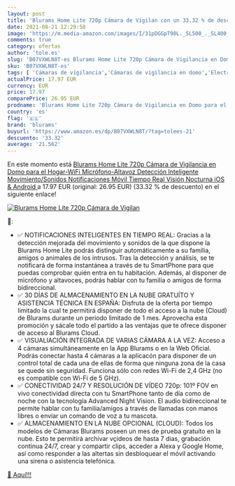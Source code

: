 ```yaml
---
layout: post
title: 'Blurams Home Lite 720p Cámara de Vigilan con un 33.32 % de descuento'
date: 2021-08-21 12:29:50
image: 'https://m.media-amazon.com/images/I/31pDGGpT90L._SL500_._SL400_.jpg'
comments: true
category: ofertas
author: 'tole.es'
slug: 'B07VXWLN8T-es Blurams Home Lite 720p Cámara de Vigilancia en Domo para...'
sku: 'B07VXWLN8T-es'
tags: [ 'Cámaras de vigilancia','Cámaras de vigilancia en domo','Electrónica','Fotografía y videocámaras','android','blurams', ]
actualPrice: 17.97 EUR
currency: EUR
price: 17.97
comparePrice: 26.95 EUR
prodname: 'Blurams Home Lite 720p Cámara de Vigilancia en Domo para el Hogar-WiFi Micrófono-Altavoz Detección Inteligente Movimiento/Sonidos Notificaciones Móvil Tiempo Real Visión Nocturna  iOS & Android '
country: 'es'
flag: '🇪🇸'
brand: 'blurams'
buyurl: 'https://www.amazon.es/dp/B07VXWLN8T/?tag=tolees-21'
descuento: '33.32'
average: '21.562'
---
```


En este momento está [Blurams Home Lite 720p Cámara de Vigilancia en Domo para el Hogar-WiFi Micrófono-Altavoz Detección Inteligente Movimiento/Sonidos Notificaciones Móvil Tiempo Real Visión Nocturna  iOS & Android ](https://www.amazon.es/dp/B07VXWLN8T/?tag=tolees-21) a 17.97 EUR (original: 26.95 EUR) (33.32 %  de descuento) en el siguiente enlace!

[![Blurams Home Lite 720p Cámara de Vigilan](https://m.media-amazon.com/images/I/31pDGGpT90L._SL500_._SL400_.jpg)](https://www.amazon.es/dp/B07VXWLN8T/?tag=tolees-21)

🔎:

- ✅ NOTIFICACIONES INTELIGENTES EN TIEMPO REAL: Gracias a la detección mejorada del movimiento y sonidos de la que dispone la Blurams Home Lite podrás distinguir automáticamente a su familia, amigos o animales de los intrusos. Tras la detección y análisis, se te notificará de forma instantánea a través de tu SmartPhone para que puedas comprobar quién entra en tu habitación. Además, al disponer de micrófono y altavoces, podrás hablar con tu familia o amigos de forma bidireccional.
- ✅ 30 DÍAS DE ALMACENAMIENTO EN LA NUBE GRATUÍTO Y ASISTENCIA TÉCNICA EN ESPAÑA: Disfruta de la oferta por tiempo limitado la cual te permitirá disponer de todo el acceso a la nube (Cloud) de Blurams durante un periodo limitado de 1 mes. Aprovecha esta promoción y sácale todo el partido a las ventajas que te ofrece disponer de acceso al Blurams Cloud.
- ✅ VISUALIACIÓN INTEGRADA DE VARIAS CÁMARA A LA VEZ: Acceso a 4 cámaras simultáneamente en la App Blurams o en la Web Oficial. Podrás conectar hasta 4 cámaras a la aplicacón para disponer de un control total de cada una de ellas de forma que ninguna zona de la casa se quede sin seguridad. Funciona sólo con redes Wi-Fi de 2,4 GHz (no es compatible con Wi-Fi de 5 GHz).
- ✅ CONECTIVIDAD 24/7 Y RESOLUCIÓN DE VÍDEO 720p: 101º FOV en vivo conectividad directa con tu SmartPhone tanto de día como de noche con la tecnología Advanced Night Vision. El audio bidireccional te permite hablar con tu familia/amigos a través de llamadas con manos libres o enviar un comando de voz a tu mascota.
- ✅ ALMACENAMIENTO EN LA NUBE OPCIONAL (CLOUD): Todos los modelos de Cámaras Blurams poseen un mes de prueba gratuíto en la nube. Esto te permitirá archivar vçideos de hasta 7 dias, grabación continua 24/7, crear y compartir clips, acceder a Alexa y Google Home, así como responder a las altertas sin desbloquear el móvil activando una sirena o asistencia telefónica.

[🛒 Aquí!!!](https://www.amazon.es/dp/B07VXWLN8T/?tag=tolees-21)
